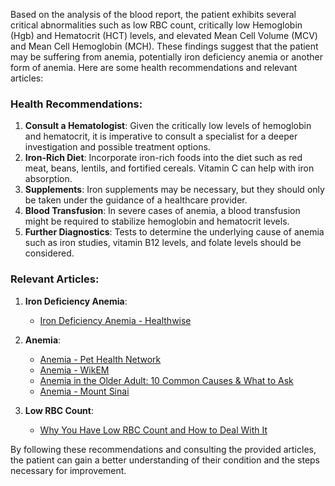 Based on the analysis of the blood report, the patient exhibits several critical abnormalities such as low RBC count, critically low Hemoglobin (Hgb) and Hematocrit (HCT) levels, and elevated Mean Cell Volume (MCV) and Mean Cell Hemoglobin (MCH). These findings suggest that the patient may be suffering from anemia, potentially iron deficiency anemia or another form of anemia. Here are some health recommendations and relevant articles:

### Health Recommendations:
1. **Consult a Hematologist**: Given the critically low levels of hemoglobin and hematocrit, it is imperative to consult a specialist for a deeper investigation and possible treatment options.
2. **Iron-Rich Diet**: Incorporate iron-rich foods into the diet such as red meat, beans, lentils, and fortified cereals. Vitamin C can help with iron absorption.
3. **Supplements**: Iron supplements may be necessary, but they should only be taken under the guidance of a healthcare provider.
4. **Blood Transfusion**: In severe cases of anemia, a blood transfusion might be required to stabilize hemoglobin and hematocrit levels.
5. **Further Diagnostics**: Tests to determine the underlying cause of anemia such as iron studies, vitamin B12 levels, and folate levels should be considered.

### Relevant Articles:
1. **Iron Deficiency Anemia**:
   - [Iron Deficiency Anemia - Healthwise](https://www.healthwise.net/amerigroup/Content/StdDocument.aspx?DOCHWID=sti150649#sti150649-sec)

2. **Anemia**:
   - [Anemia - Pet Health Network](https://www.pethealthnetwork.com/tags/anemia)
   - [Anemia - WikEM](https://wikem.org/wiki/Anemia)
   - [Anemia in the Older Adult: 10 Common Causes & What to Ask](https://betterhealthwhileaging.net/anemia-in-aging/)
   - [Anemia - Mount Sinai](https://www.mountsinai.org/health-library/condition/anemia)

3. **Low RBC Count**:
   - [Why You Have Low RBC Count and How to Deal With It](https://www.md-health.com/Low-Red-Blood-Cell-Count.html)

By following these recommendations and consulting the provided articles, the patient can gain a better understanding of their condition and the steps necessary for improvement.